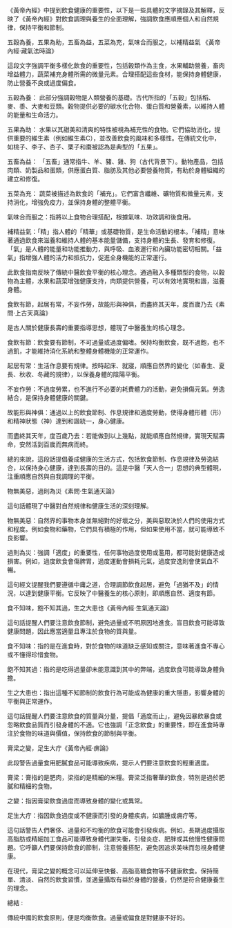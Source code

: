 《黃帝內經》中提到飲食健康的重要性，以下是一些具體的文字摘錄及其解釋，反映了《黃帝內經》對飲食調理與養生的全面理解，強調飲食應順應個人和自然規律，保持平衡和節制。

五穀為養，五果為助，五畜為益，五菜為充，氣味合而服之，以補精益氣 《黃帝內經·藏氣法時論》

這段文字強調平衡多樣化飲食的重要性，包括穀類作為主食，水果輔助營養，畜肉增益體力，蔬菜補充身體所需的微量元素。合理搭配這些食材，能保持身體健康，防止營養不良或過度偏食。

五穀為養： 此部分強調穀物是人類營養的基礎。古代所指的「五穀」包括稻、麥、黍、大麥和豆類。穀物提供必要的碳水化合物、蛋白質和營養素，以維持人體的能量和生命活力。

五果為助： 水果以其甜美和清爽的特性被視為補充性的食物。它們協助消化，提供重要的維生素（例如維生素C），並改善飲食的風味和多樣性。在傳統文化中，如桃子、李子、杏子、栗子和棗被認為是典型的「五果」。

五畜為益： 「五畜」通常指牛、羊、豬、雞、狗（古代背景下）。動物產品，包括肉類、奶製品和蛋類，供應蛋白質、脂肪及其他必要營養物質，有助於身體組織的建立和修復。

五菜為充： 蔬菜被描述為飲食的「補充」。它們富含纖維、礦物質和微量元素，支持消化，增強免疫力，並保持身體的整體平衡。

氣味合而服之：指將以上食物合理搭配，根據氣味、功效調和後食用。

補精益氣：「精」指人體的「精華」或基礎物質，是生命活動的根本。「補精」意味著通過飲食來滋養和維持人體的基本能量儲備，支持身體的生長、發育和修復。「氣」是人體的能量和功能推動力，與呼吸、血液運行和內臟功能密切相關。「益氣」指增強人體的活力和抵抗力，促進全身機能的正常運行。

此飲食指南反映了傳統中醫飲食平衡的核心理念。通過融入多種類型的食物，以穀物為主體，水果和蔬菜增強健康支持，肉類提供營養，可以有效地實現和諧，滋養身體。

  

食飲有節，起居有常，不妄作勞，故能形與神俱，而盡終其天年，度百歲乃去《素問·上古天真論》

是古人關於健康長壽的重要指導思想，體現了中醫養生的核心理念。

食飲有節：飲食要有節制，不可過量或過度偏嗜。保持均衡飲食，既不過飽，也不過飢，才能維持消化系統和整體身體機能的正常運作。

起居有常：生活作息要有規律。按時起床、就寢，順應自然界的變化（如春生、夏長、秋收、冬藏的規律），以保養身體的陰陽平衡。

不妄作勞：不過度勞累，也不進行不必要的耗費體力的活動，避免損傷元氣。勞逸結合，是保持身體健康的關鍵。

故能形與神俱：通過以上的飲食節制、作息規律和適度勞動，使得身體形體（形）和精神狀態（神）達到和諧統一，身心健康。

而盡終其天年，度百歲乃去：若能做到以上幾點，就能順應自然規律，實現天賦壽命，安然活到百歲而無病而終。

總的來說，這段話提倡養成健康的生活方式，包括飲食節制、作息規律及勞逸結合，以保持身心健康，達到長壽的目的。這是中醫「天人合一」思想的典型體現，注重順應自然與自我調理的平衡。

  

物無美惡，過則為災《素問·生氣通天論》

這句話體現了中醫對自然規律和健康生活的深刻理解。

物無美惡：自然界的事物本身並無絕對的好壞之分，美與惡取決於人們的使用方式和程度。例如食物和藥物，它們具有積極的作用，但如果使用不當，就可能導致不良影響。

過則為災：強調「適度」的重要性，任何事物過度使用或濫用，都可能對健康造成損害。例如，過度飲食會傷脾胃，過度運動會損耗元氣，過度安逸則會使氣血不暢。

這句經文提醒我們要遵循中庸之道，合理調節飲食起居，避免「過猶不及」的情況，以達到健康平衡。它反映了中醫養生的核心原則，即順應自然、適度有節。

  

食不知味，飽不知其過，生之大患也《黃帝內經·生氣通天論》

這句話提醒人們要注意飲食節制，避免過量或不明原因地進食。盲目飲食可能導致健康問題，因此應當適量且專注於食物的質與量。

食不知味：指的是在進食時，對於食物的味道缺乏感知或關注，意味著進食不專心或不懂得珍惜食物。

飽不知其過：指的是吃得過量卻未能意識到其中的弊端，過度飲食可能導致身體負擔。

生之大患也：指出這種不知節制的飲食行為可能成為健康的重大隱患，影響身體的平衡與正常運作。

這句話提醒人們要注意飲食的質量與分量，提倡「適度而止」，避免因暴飲暴食或忽略飲食品質而引發身體的不適。它也強調「正念飲食」的重要性，即在進食時專注於食物的味道與價值，保持飲食的節制與平衡。

  

膏梁之變，足生大疔《黃帝內經·痹論》

此段警告過量食用肥膩食品可能導致疾病，提示人們要注意飲食的輕重適度。

膏梁：膏指的是肥肉，梁指的是精細的米糧。膏梁泛指奢華的飲食，特別是過於肥膩和精細的食物。

之變：指因膏梁飲食過度而導致身體的變化或異常。

足生大疔：指因飲食過度或不健康而引發的身體疾病，如膿腫或痈疔等。

這句話警告人們奢侈、過量和不均衡的飲食可能會引發疾病。例如，長期過度攝取高脂肪或精細加工食品可能導致身體代謝失衡，引發炎症、肥胖或其他慢性健康問題。它呼籲人們要保持飲食的節制，注意營養搭配，避免因追求美味而忽視身體健康。

在現代，膏梁之變的概念可以延伸至快餐、高脂高糖食物等不健康飲食。保持簡單、清淡、自然的飲食習慣，並適量攝取有益於身體的營養，仍然是符合健康養生的理念。

總結 : 

傳統中國的飲食原則，便是均衡飲食。過量或偏食是對健康不好的。